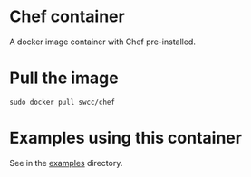 Chef container
=========

A docker image container with Chef pre-installed.

Pull the image
==
```
sudo docker pull swcc/chef
```

Examples using this container
==

See in the [examples](https://github.com/swcc/chef/tree/master/examples) directory.
